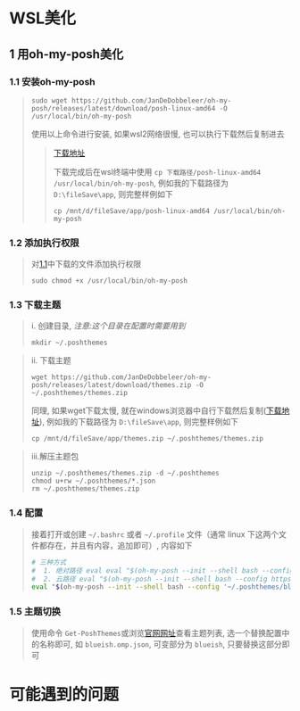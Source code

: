 # WSL美化

## 1 用oh-my-posh美化

### 1.1 安装oh-my-posh

> ```shell
> sudo wget https://github.com/JanDeDobbeleer/oh-my-posh/releases/latest/download/posh-linux-amd64 -O /usr/local/bin/oh-my-posh
> ```
>
> 使用以上命令进行安装, 如果wsl2网络很慢, 也可以执行下载然后复制进去
>
>> [下载地址](https://github.com/JanDeDobbeleer/oh-my-posh/releases/download/v17.6.0/posh-linux-amd64)
>>
>> 下载完成后在wsl终端中使用 `cp 下载路径/posh-linux-amd64 /usr/local/bin/oh-my-posh`, 例如我的下载路径为 `D:\fileSave\app`, 则完整样例如下
>>
>> ```shell
>> cp /mnt/d/fileSave/app/posh-linux-amd64 /usr/local/bin/oh-my-posh
>> ```
>>

### 1.2 添加执行权限

> 对[1.1](#11-安装oh-my-posh)中下载的文件添加执行权限
>
> ```shell
> sudo chmod +x /usr/local/bin/oh-my-posh
> ```

### 1.3 下载主题

> i. 创建目录, *注意:这个目录在配置时需要用到*
>
> ```shell
> mkdir ~/.poshthemes
> ```

> ii. 下载主题
>
> ```shell
> wget https://github.com/JanDeDobbeleer/oh-my-posh/releases/latest/download/themes.zip -O ~/.poshthemes/themes.zip
> ```
>
> 同理, 如果wget下载太慢, 就在windows浏览器中自行下载然后复制([下载地址](https://github.com/JanDeDobbeleer/oh-my-posh/releases/latest/download/themes.zip)), 例如我的下载路径为 `D:\fileSave\app`, 则完整样例如下
>
> ```shell
> cp /mnt/d/fileSave/app/themes.zip ~/.poshthemes/themes.zip
> ```

> iii.解压主题包
>
> ```shell
> unzip ~/.poshthemes/themes.zip -d ~/.poshthemes
> chmod u+rw ~/.poshthemes/*.json
> rm ~/.poshthemes/themes.zip
> ```

### 1.4 配置

> 接着打开或创建 `~/.bashrc` 或者 `~/.profile` 文件（通常 linux 下这两个文件都存在，并且有内容，追加即可）, 内容如下
>
> ```bash
> # 三种方式
> #  1. 绝对路径 eval eval "$(oh-my-posh --init --shell bash --config '~/.poshthemes/blueish.omp.json')" , ~/.poshthemes替换成自己的主题目录
> #  2. 云路径 eval "$(oh-my-posh --init --shell bash --config https://raw.githubusercontent.com/JanDeDobbeleer/oh-my-posh/v$(oh-my-posh --version)/themes/blueish.omp.json)"
> eval "$(oh-my-posh --init --shell bash --config '~/.poshthemes/blueish.omp.json')"
> ```

### 1.5 主题切换

> 使用命令 `Get-PoshThemes`或浏览[官网网址](https://ohmyposh.dev/docs/themes)查看主题列表, 选一个替换配置中的名称即可, 如 `blueish.omp.json`, 可变部分为 `blueish`, 只要替换这部分即可

# 可能遇到的问题
